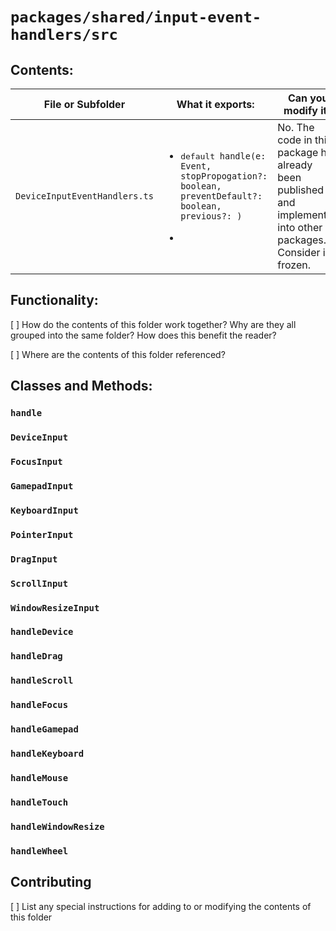 # `packages/shared/input-event-handlers/src`

## Contents:

<table>
<thead>
<tr>
<th>File or Subfolder</th>
<th>What it exports:</th>
<th>Can you modify it?</th>
</tr>
</thead>
<tbody>
<tr>
<td><pre><code>DeviceInputEventHandlers.ts</code></pre></td>
<td>
  <ul>
    <li><pre>default <code>handle(e: Event, stopPropogation?: boolean, preventDefault?: boolean, previous?: )</code></pre></li>
  </ul>
  <ul>
  <li><pre><code></code></pre></li>
  </ul>
</td>
<td rowspan="10">No. The code in this package has already been published and implemented into other packages. Consider it frozen.</td>
</tr>
</tbody>
</table>

## Functionality:

[ ] How do the contents of this folder work together? Why are they all grouped into the same folder? How does this benefit the reader?

[ ] Where are the contents of this folder referenced?

## Classes and Methods:

### `handle`

### `DeviceInput`

### `FocusInput`

### `GamepadInput`

### `KeyboardInput`

### `PointerInput`

### `DragInput`

### `ScrollInput`

### `WindowResizeInput`

### `handleDevice`

### `handleDrag`

### `handleScroll`

### `handleFocus`

### `handleGamepad`

### `handleKeyboard`

### `handleMouse`

### `handleTouch`

### `handleWindowResize`

### `handleWheel`

## Contributing

[ ] List any special instructions for adding to or modifying the contents of this folder
